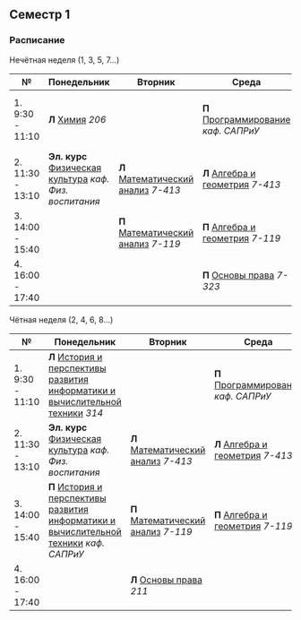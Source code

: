 ## Семестр 1

### Расписание

Нечётная неделя (1, 3, 5, 7...)

|№| Понедельник | Вторник | Среда | Четверг | Пятница |
| ----- | ------ |------ |------ |------ |------ |
| 1. 9:30 - 11:10| **Л** [Химия](Subjects/Chemistry.md) *206* |  | **П** [Программирование](Subjects/Programming.md) *каф. САПРиУ* | **Л** [Программирование](Subjects/Programming.md) *каф. САПРиУ* | **Л/П** [Физическая культура]() *каф. Физ. воспитания*|
| 2. 11:30 - 13:10| **Эл. курс** [Физическая культура]() *каф. Физ. воспитания* | **Л** [Математический анализ](Subjects/MathematicalAnalysis.md) *7-413* |  **Л** [Алгебра и геометрия](Subjects/Algebra&Geometry.md) *7-413* | **Л/П** [Иностранный язык]() *7-228 каф. Ин.яз.* | **П** [Информатика](Subjects/ComputerScience.md) *каф. САПРиУ*|
| 3. 14:00 - 15:40| | **П** [Математический анализ](Subjects/MathematicalAnalysis.md) *7-119* | **П** [Алгебра и геометрия](Subjects/Algebra&Geometry.md) *7-119*| **Лаб** [Химия](Subjects/Chemistry.md) *каф. Физ. химии* | **Л** [Информатика](Subjects/ComputerScience.md) *каф. САПРиУ*|
| 4. 16:00 - 17:40 | | | **П** [Основы права](Subjects/LawBasics.md) *7-323*| | **Л/П** [Иностранный язык]() *7-228 каф. Ин.яз.*|


Чётная неделя (2, 4, 6, 8...)

|№| Понедельник | Вторник | Среда | Четверг | Пятница |
| ----- | ------ |------ |------ |------ |------ |
| 1. 9:30 - 11:10| **Л** [История и перспективы развития информатики и вычислительной техники](Subjects/HistoryCS%26CH.md) *314* | | **П** [Программирование](Subjects/Programming.md) *каф. САПРиУ* | **Л** [Программирование](Subjects/Programming.md) *каф. САПРиУ* | **Л/П** [Физическая культура]() *каф. Физ. воспитания*|
| 2. 11:30 - 13:10| **Эл. курс** [Физическая культура]() *каф. Физ. воспитания* | **Л** [Математический анализ](Subjects/MathematicalAnalysis.md) *7-413* |  **Л** [Алгебра и геометрия](Subjects/Algebra&Geometry.md) *7-413* | **Л/П** [Иностранный язык]() *7-228 каф. Ин.яз.* | **П** [Информатика](Subjects/ComputerScience.md) *каф. САПРиУ*|
| 3. 14:00 - 15:40|**П** [История и перспективы развития информатики и вычислительной техники](Subjects/HistoryCS%26CH.md) *каф. САПРиУ* | **П** [Математический анализ](Subjects/MathematicalAnalysis.md) *7-119* | **П** [Алгебра и геометрия](Subjects/Algebra&Geometry.md) *7-119*| **П** [Химия](Subjects/Chemistry.md) *каф. Физ. химии* | **Л** [Информатика](Subjects/ComputerScience.md) *каф. САПРиУ*|
| 4. 16:00 - 17:40 | | **Л** [Основы права](Subjects/LawBasics.md) *211* | | | |
